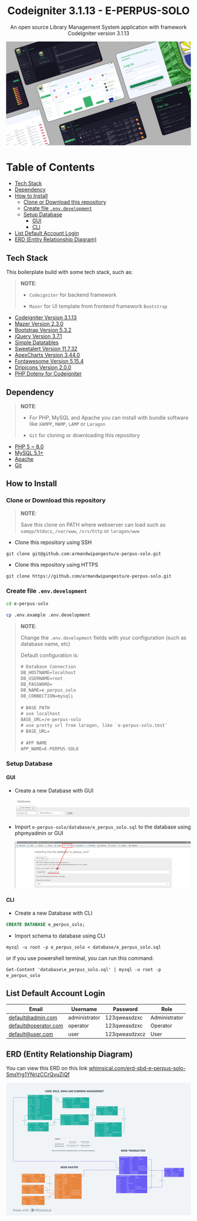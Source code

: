<h1 align="center">Codeigniter 3.1.13 - E-PERPUS-SOLO</h1>
<p align="center">An open source Library Management System application with framework CodeIgniter version 3.1.13</p>

<img src="./docs/img/thumbnail/ELMSThumbnail.png" alt="ELMSThumbnail">

# Table of Contents

- [Tech Stack](#tech-stack)
- [Dependency](#dependency)
- [How to Install](#how-to-install)
  - [Clone or Download this repository](#clone-or-download-this-repository)
  - [Create file `.env.development`](#create-file-envdevelopment)
  - [Setup Database](#setup-database)
    - [GUI](#gui)
    - [CLI](#cli)
- [List Default Account Login](#list-default-account-login)
- [ERD (Entity Relationship Diagram)](#erd-entity-relationship-diagram)

## Tech Stack

This boilerplate build with some tech stack, such as:

> **NOTE**:
>
> - `Codeigniter` for backend framework
>
> - `Mazer` for UI template from frontend framework `Bootstrap`

- [Codeigniter Version 3.1.13](https://codeigniter.com/userguide3/installation/downloads.html)
- [Mazer Version 2.3.0](https://github.com/zuramai/mazer/releases/tag/v2.3.0)
- [Bootstrap Version 5.3.2](https://getbootstrap.com/)
- [jQuery Version 3.7.1](https://code.jquery.com/jquery-3.7.1.min.js)
- [Simple Datatables](https://github.com/fiduswriter/simple-datatables)
- [Sweetalert Version 11.7.32](https://github.com/sweetalert2/sweetalert2/releases/tag/v11.7.32)
- [ApexCharts Version 3.44.0](https://github.com/apexcharts/apexcharts.js/releases/tag/v3.44.0)
- [Fontawesome Version 5.15.4](https://fontawesome.com/v5/download)
- [Dripicons Version 2.0.0](https://github.com/amitjakhu/dripicons/releases/tag/2)
- [PHP Dotenv for Codeigniter](https://github.com/agungjk/phpdotenv-for-codeigniter)

## Dependency

> **NOTE**:
>
> - For PHP, MySQL and Apache you can install with bundle software like `XAMPP`, `MAMP`, `LAMP` or `Laragon`
>
> - `Git` for cloning or downloading this repository

- [PHP 5 ~ 8.0](https://www.php.net/releases/8.0/en.php)
- [MySQL 5.1+](https://downloads.mysql.com/archives/community/)
- [Apache](https://httpd.apache.org/)
- [Git](https://git-scm.com/downloads)

## How to Install

### Clone or Download this repository

> **NOTE**:
>
> Save this clone on PATH where webserver can load such as `xampp/htdocs`, `/var/www`, `/srv/http` or `laragon/www`

- Clone this repository using SSH

```shell
git clone git@github.com:armandwipangestu/e-perpus-solo.git
```

- Clone this repository using HTTPS

```shell
git clone https://github.com/armandwipangestu/e-perpus-solo.git
```

### Create file `.env.development`

```sh
cd e-perpus-solo
```

```sh
cp .env.example .env.development
```

> **NOTE**:
>
> Change the `.env.development` fields with your configuration (such as database name, etc)
>
> Default configuration is:
>
> ```
> # Database Connection
> DB_HOSTNAME=localhost
> DB_USERNAME=root
> DB_PASSWORD=
> DB_NAME=e_perpus_solo
> DB_CONNECTION=mysqli
>
> # BASE PATH
> # use localhost
> BASE_URL=/e-perpus-solo
> # use pretty url from laragon, like `e-perpus-solo.test`
> # BASE_URL=
>
> # APP NAME
> APP_NAME=E-PERPUS-SOLO
> ```

### Setup Database

#### GUI

- Create a new Database with GUI

  ![Create New Database](./docs/img/setup-database/create_database_gui.png)

- Import `e-perpus-solo/database/e_perpus_solo.sql` to the database using phpmyadmin or GUI

  ![Import Database](./docs/img/setup-database/import_database_gui.png)

#### CLI

- Create a new Database with CLI

```sql
CREATE DATABASE e_perpus_solo;
```

- Import schema to database using CLI

```shell
mysql -u root -p e_perpus_solo < database/e_perpus_solo.sql
```

or if you use powershell terminal, you can run this command:

```pwsh
Get-Content 'database\e_perpus_solo.sql' | mysql -u root -p e_perpus_solo
```

## List Default Account Login

| Email                | Username      | Password      | Role          |
| -------------------- | ------------- | ------------- | ------------- |
| default@admin.com    | administrator | 123qweasdzxc  | Administrator |
| default@operator.com | operator      | 123qweasdzxc  | Operator      |
| default@user.com     | user          | 123qweasdzxcz | User          |

## ERD (Entity Relationship Diagram)

You can view this ERD on this link [whimsical.com/erd-sbd-e-perpus-solo-SmsYrg1YNrizCCrQvuZjQf](https://whimsical.com/erd-sbd-e-perpus-solo-SmsYrg1YNrizCCrQvuZjQf)

![E-PERPUS-SOLO ERD](./docs/img/erd/E-PERPUS-SOLO-ERD.png)
